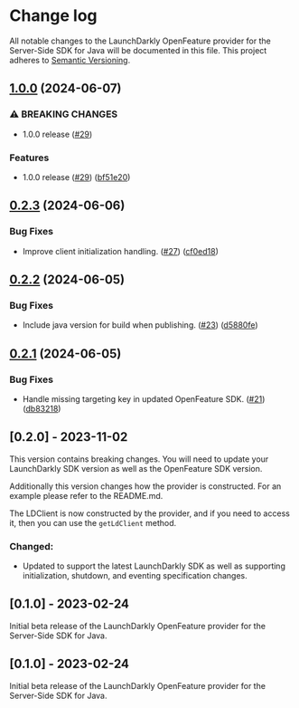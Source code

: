 # Change log

All notable changes to the LaunchDarkly OpenFeature provider for the Server-Side SDK for Java will be documented in this file. This project adheres to [Semantic Versioning](http://semver.org).

## [1.0.0](https://github.com/launchdarkly/openfeature-java-server/compare/0.2.3...1.0.0) (2024-06-07)


### ⚠ BREAKING CHANGES

* 1.0.0 release ([#29](https://github.com/launchdarkly/openfeature-java-server/issues/29))

### Features

* 1.0.0 release ([#29](https://github.com/launchdarkly/openfeature-java-server/issues/29)) ([bf51e20](https://github.com/launchdarkly/openfeature-java-server/commit/bf51e201dd48603a40ffcdbc72753751d70b3a5a))

## [0.2.3](https://github.com/launchdarkly/openfeature-java-server/compare/0.2.2...0.2.3) (2024-06-06)


### Bug Fixes

* Improve client initialization handling. ([#27](https://github.com/launchdarkly/openfeature-java-server/issues/27)) ([cf0ed18](https://github.com/launchdarkly/openfeature-java-server/commit/cf0ed18a91a331f0c686501b65af74832f759f34))

## [0.2.2](https://github.com/launchdarkly/openfeature-java-server/compare/0.2.1...0.2.2) (2024-06-05)


### Bug Fixes

* Include java version for build when publishing. ([#23](https://github.com/launchdarkly/openfeature-java-server/issues/23)) ([d5880fe](https://github.com/launchdarkly/openfeature-java-server/commit/d5880fe0485075dbafef98b098c1022962bf5e49))

## [0.2.1](https://github.com/launchdarkly/openfeature-java-server/compare/0.2.0...0.2.1) (2024-06-05)


### Bug Fixes

* Handle missing targeting key in updated OpenFeature SDK. ([#21](https://github.com/launchdarkly/openfeature-java-server/issues/21)) ([db83218](https://github.com/launchdarkly/openfeature-java-server/commit/db8321827b4a9a603279c9561ede6b32fd571d0f))

## [0.2.0] - 2023-11-02
This version contains breaking changes. You will need to update your LaunchDarkly SDK version as well as the OpenFeature SDK version.

Additionally this version changes how the provider is constructed. For an example please refer to the README.md.

The LDClient is now constructed by the provider, and if you need to access it, then you can use the `getLdClient` method.

### Changed:
- Updated to support the latest LaunchDarkly SDK as well as supporting initialization, shutdown, and eventing specification changes.

## [0.1.0] - 2023-02-24
Initial beta release of the LaunchDarkly OpenFeature provider for the Server-Side SDK for Java.

## [0.1.0] - 2023-02-24
Initial beta release of the LaunchDarkly OpenFeature provider for the Server-Side SDK for Java.
